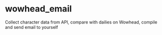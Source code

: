 # wowhead_email
Collect character data from API, compare with dailies on Wowhead, compile and send email to yourself
